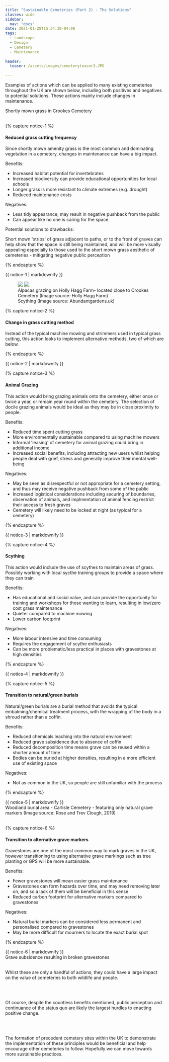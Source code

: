 ```yaml
---
title: "Sustainable Cemeteries (Part 2) - The Solutions"
classes: wide
sidebar:
  nav: "docs"
date: 2021-01-28T15:34:30-04:00
tags:
  - Landscape
  - Design
  - Cemetery
  - Maintenance
  
header:
  teaser: /assets/images/cemeteryteaser3.JPG
  
---
```


Examples of actions which can be applied to many existing cemeteries throughout the UK are shown below, including both positives and negatives to potential solutions. These actions mainly include changes in maintenance.

<img src="/assets/images/cemeterygrassshort.JPG" alt="">
<figcaption>Shortly mown grass in Crookes Cemetery</figcaption>

<br>

{% capture notice-1 %}

#### Reduced grass cutting frequency

Since shortly mown amenity grass is the most common and dominating vegetation in a cemetery, changes in maintenance can have a big impact.

Benefits:

+ Increased habitat potential for invertebrates
+ Increased biodiversity can provide educational opportunities for local schools
+ Longer grass is more resistant to climate extremes (e.g. drought)
+ Reduced maintenance costs

Negatives:

- Less tidy appearance, may result in negative pushback from the public
- Can appear like no one is caring for the space

Potential solutions to drawbacks:

Short mown 'strips' of grass adjacent to paths, or to the front of graves can help show that the space is still being maintained, and will be more visually appealing especially to those used to the short mown grass aesthetic of cemeteries - mitigating negative public perception

{% endcapture %}

<div class="notice">
  {{ notice-1 | markdownify }}
</div>

<figure class="half">
    <a href="/assets/images/alpaca.jpg"><img src="/assets/images/alpaca.jpg"></a>
    <a href="/assets/images/scything.jpg"><img src="/assets/images/scything.jpg"></a>
    <figcaption>Alpacas grazing on Holly Hagg Farm- located close to Crookes Cemetery (Image source: Holly Hagg Farm) <br> Scything (Image source: Abundantgardens.uk)</figcaption>
</figure>

{% capture notice-2 %}

#### Change in grass cutting method

Instead of the typical machine mowing and strimmers used in typical grass cutting, this action looks to implement alternative methods, two of which are below.

{% endcapture %}

<div class="notice">
  {{ notice-2 | markdownify }}
</div>

{% capture notice-3 %}

#### Animal Grazing

This action would bring grazing animals onto the cemetery, either once or twice a year, or remain year round within the cemetery. The selection of docile grazing animals would be ideal as they may be in close proximity to people.

Benefits:

+ Reduced time spent cutting grass
+ More environmentally sustainable compared to using machine mowers
+ Informal 'leasing' of cemetery for animal grazing could bring in additional income
+ Increased social benefits, including attracting new users whilst helping people deal with grief, stress and generally improve their mental well-being


Negatives:

- May be seen as disrespectful or not appropriate for a cemetery setting, and thus may receive negative pushback from some of the public
- Increased logistical considerations including securing of boundaries, observation of animals, and implmentation of animal fencing restrict their access to fresh graves
- Cemetery will likely need to be locked at night (as typical for a cemetery)

{% endcapture %}

<div class="notice">
  {{ notice-3 | markdownify }}
</div>

{% capture notice-4 %}

#### Scything

This action would include the use of scythes to maintain areas of grass. Possibly working with local sycthe training groups to provide a space where they can train


Benefits:

+ Has educational and social value, and can provide the opportunity for training and workshops for those wanting to learn, resulting in low/zero
cost grass maintenance  
+ Quieter compared to machine mowing
+ Lower carbon footprint

Negatives:

- More labour intensive and time consuming
- Requires the engagement of scythe enthusiasts
- Can be more problematic/less practical in places with gravestones at high densities

{% endcapture %}

<div class="notice">
  {{ notice-4 | markdownify }}
</div>

{% capture notice-5 %}

#### Transition to natural/green burials


Natural/green burials are a burial method that avoids the typical embalming/chemical treatment process, with the wrapping of the body in a shroud rather than a coffin.

Benefits:

+ Reduced chemicals leaching into the natural environment
+ Reduced grave subsidence due to absence of coffin
+ Reduced decomposition time means grave can be reused within a shorter amount of time 
+ Bodies can be buried at higher densities, resulting in a more efficient use of existing space

Negatives:

- Not as common in the UK, so people are still unfamiliar with the process

{% endcapture %}

<div class="notice">
  {{ notice-5 | markdownify }}
</div>

<img src="/assets/images/woodland burial, rose and trev clough.jpg" alt="">
<figcaption>Woodland burial area - Carlisle Cemetery - featuring only natural grave markers (Image source: Rose and Trev Clough, 2019)</figcaption>

<br>

{% capture notice-6 %}

#### Transition to alternative grave markers

Gravestones are one of the most common way to mark graves in the UK, however transitioning to using alternative grave markings such as tree planting or GPS will be more sustainable. 

Benefits:

+ Fewer gravestones will mean easier grass maintenance
+ Gravestones can form hazards over time, and may need removing later on, and so a lack of them will be beneficial in this sense 
+ Reduced carbon footprint for alternative markers compared to gravestones

Negatives:

- Natural burial markers can be considered less permanent and personalised compared to gravestones
- May be more difficult for mourners to locate the exact burial spot

{% endcapture %}

<div class="notice">
  {{ notice-6 | markdownify }}
</div>

<img src="/assets/images/damagedstones.JPG" alt="">
<figcaption>Grave subsidence resulting in broken gravestones</figcaption>

<br>

<p style="text-align: justify;">

Whilst these are only a handful of actions, they could have a large impact on the value of cemeteries to both wildlife and people.

<br><br>

Of course, despite the countless benefits mentioned, public perception and continuance of the status quo are likely the largest hurdles to enacting positive change.

<br><br>

The formation of precedent cemetery sites within the UK to demonstrate the implementation of these principles would be beneficial and help encourage other cemeteries to follow. Hopefully we can move towards more sustainable practices. 

</p>
